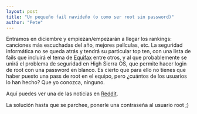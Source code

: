 ```yaml
---
layout: post
title: "Un pequeño fail navideño (o como ser root sin password)"
author: "Pete"
---
```


Entramos en diciembre y empiezan/empezarán a llegar los rankings: canciones más escuchadas del año, mejores películas, etc. La seguridad informática no se queda atrás y tendrá su particular top ten, con una lista de fails que incluirá  el tema de [Equifax](https://livefromsec.github.io/2017-09-08/equifax-hackeado) entre otros, y al que probablemente se unirá el problema de seguridad en High Sierra OS, que permite hacer login de root con una password en blanco. Es cierto que para ello no tienes que haber puesto una pass de root en el equipo, pero ¿cuántos de los usuarios lo han hecho? Que yo conozca, ninguno.

Aquí puedes ver una de las noticias en [Reddit](https://www.reddit.com/r/apple/comments/7g6y06/anyone_can_login_as_root_with_empty_password_on/).

La solución hasta que se parchee, ponerle una contraseña al usuario root ;)
